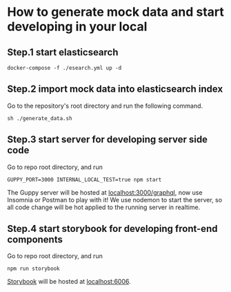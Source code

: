 # How to generate mock data and start developing in your local 

## Step.1 start elasticsearch

```
docker-compose -f ./esearch.yml up -d
```

## Step.2 import mock data into elasticsearch index
Go to the repository's root directory and run the following command.

```
sh ./generate_data.sh
```

## Step.3 start server for developing server side code
Go to repo root directory, and run

```
GUPPY_PORT=3000 INTERNAL_LOCAL_TEST=true npm start
```

The Guppy server will be hosted at [localhost:3000/graphql](http://localhost:3000/graphql), now use Insomnia or Postman to play with it! 
We use nodemon to start the server, so all code change will be hot applied to the running server in realtime. 

## Step.4 start storybook for developing front-end components
Go to repo root directory, and run

```
npm run storybook
```

[Storybook](https://storybook.js.org/) will be hosted at [localhost:6006](http://localhost:6006). 

